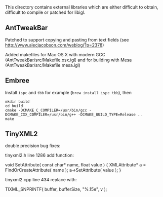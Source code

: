 This directory contains external libraries which are either difficult to
obtain, difficult to compile or patched for libigl.

## AntTweakBar
Patched to support copying and pasting from text fields (see
http://www.alecjacobson.com/weblog/?p=2378)

Added makefiles for Mac OS X with modern GCC (AntTweakBar/src/Makefile.osx.igl)
and for building with Mesa (AntTweakBar/src/Makefile.mesa.igl)


## Embree

Install `ispc`  and `tbb` for example (`brew install ispc tbb`),
then

    mkdir build
    cd build
    cmake -DCMAKE_C_COMPILER=/usr/bin/gcc -DCMAKE_CXX_COMPILER=/usr/bin/g++ -DCMAKE_BUILD_TYPE=Release ..
    make

## TinyXML2
double precision bug fixes:

tinyxml2.h line 1286 add function:

void SetAttribute( const char* name, float value ) {
	XMLAttribute* a = FindOrCreateAttribute( name );
	a->SetAttribute( value );
}

tinyxml2.cpp line 434 replace with:

TIXML_SNPRINTF( buffer, bufferSize, "%.15e", v );

